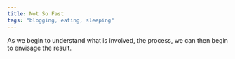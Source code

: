 ```yaml
---
title: Not So Fast
tags: "blogging, eating, sleeping"
---
```


As we begin to understand what is involved, the process, we can then begin to envisage the result.